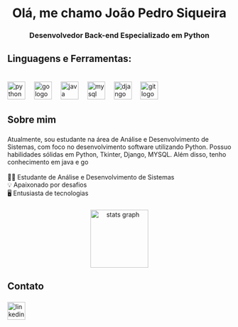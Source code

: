 <h1 align="center">Olá, me chamo João Pedro Siqueira</h1>

###

<h3 align="center">Desenvolvedor Back-end Especializado em Python</h3>

###

<h2 align="left">Linguagens e Ferramentas:</h2>

###

<br clear="both">

<div align="left">
  <img src="https://cdn.jsdelivr.net/gh/devicons/devicon/icons/python/python-original.svg" height="40" alt="python logo"  />
  <img width="12" />
  <img src="https://cdn.jsdelivr.net/gh/devicons/devicon/icons/go/go-original.svg" height="40" alt="go logo"  />
  <img width="12" />
  <img src="https://cdn.jsdelivr.net/gh/devicons/devicon/icons/java/java-original.svg" height="40" alt="java logo"  />
  <img width="12" />
  <img src="https://cdn.jsdelivr.net/gh/devicons/devicon/icons/mysql/mysql-original.svg" height="40" alt="mysql logo"  />
  <img width="12" />
  <img src="https://cdn.jsdelivr.net/gh/devicons/devicon/icons/django/django-plain.svg" height="40" alt="django logo"  />
  <img width="12" />
  <img src="https://cdn.jsdelivr.net/gh/devicons/devicon/icons/git/git-original.svg" height="40" alt="git logo"  />
</div>

###

<h2 align="left">Sobre mim</h2>

###

<p align="left">Atualmente, sou estudante na área de Análise e Desenvolvimento de Sistemas, com foco no desenvolvimento software utilizando Python. Possuo habilidades sólidas em Python, Tkinter, Django, MYSQL. Além disso, tenho conhecimento em java e go<br><br>👨‍💻 Estudante de Análise e Desenvolvimento de Sistemas<br>💡 Apaixonado por desafios<br>🖥️ Entusiasta de tecnologias</p>

###

<div align="center">
  <img src="https://github-readme-stats.vercel.app/api?username=Joao-Siqueiraa&hide_title=false&hide_rank=false&show_icons=true&include_all_commits=true&count_private=true&disable_animations=false&theme=apprentice&locale=en&hide_border=false&order=1&custom_title=Siqueira's%20Github%20Stats" height="130" alt="stats graph"  />
</div>

###

<h2 align="left">Contato</h2>

###

<div align="left">
  <a href="kedin.com/in/joao-pedro-siqueira-506091205/" target="_blank">
    <img src="https://img.shields.io/static/v1?message=LinkedIn&logo=linkedin&label=&color=0077B5&logoColor=white&labelColor=&style=for-the-badge" height="40" alt="linkedin logo"  />
  </a>
</div>

###

